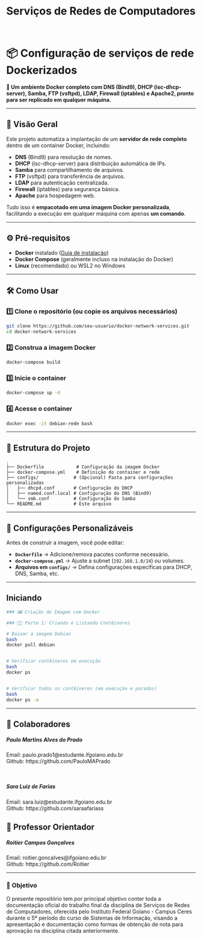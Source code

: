 <h1>
  Serviços de Redes de Computadores
</h1>

<br>


# **📦 Configuração de serviços de rede Dockerizados**  

**🚀 Um ambiente Docker completo com DNS (Bind9), DHCP (isc-dhcp-server), Samba, FTP (vsftpd), LDAP, Firewall (iptables) e Apache2, pronto para ser replicado em qualquer máquina.**  

---

## **📌 Visão Geral**  
Este projeto automatiza a implantação de um **servidor de rede completo** dentro de um container Docker, incluindo:  
- **DNS** (Bind9) para resolução de nomes.  
- **DHCP** (isc-dhcp-server) para distribuição automática de IPs.  
- **Samba** para compartilhamento de arquivos.  
- **FTP** (vsftpd) para transferência de arquivos.  
- **LDAP** para autenticação centralizada.  
- **Firewall** (iptables) para segurança básica.  
- **Apache** para hospedagem web.  

Tudo isso é **empacotado em uma imagem Docker personalizada**, facilitando a execução em qualquer máquina com apenas **um comando**.  

---

## **⚙️ Pré-requisitos**  
- **Docker** instalado ([Guia de instalação](https://docs.docker.com/engine/install/))  
- **Docker Compose** (geralmente incluso na instalação do Docker)  
- **Linux** (recomendado) ou WSL2 no Windows  

---

## **🛠️ Como Usar**  

### **1️⃣ Clone o repositório (ou copie os arquivos necessários)**  
```bash
git clone https://github.com/seu-usuario/docker-network-services.git
cd docker-network-services
```

### **2️⃣ Construa a imagem Docker**  
```bash
docker-compose build
```

### **3️⃣ Inicie o container**  
```bash
docker-compose up -d
```

### **4️⃣ Acesse o container**  
```bash
docker exec -it debian-rede bash
```

---

## **📂 Estrutura do Projeto**  
```
.
├── Dockerfile            # Configuração da imagem Docker
├── docker-compose.yml    # Definição do container e rede
├── configs/             # (Opcional) Pasta para configurações personalizadas
│   ├── dhcpd.conf       # Configuração do DHCP
│   ├── named.conf.local # Configuração do DNS (Bind9)
│   └── smb.conf         # Configuração do Samba
└── README.md            # Este arquivo
```

---

## **🔧 Configurações Personalizáveis**  
Antes de construir a imagem, você pode editar:  
- **`Dockerfile`** → Adicione/remova pacotes conforme necessário.  
- **`docker-compose.yml`** → Ajuste a subnet (`192.168.1.0/24`) ou volumes.  
- **Arquivos em `configs/`** → Defina configurações específicas para DHCP, DNS, Samba, etc.  

---

## **Iniciando**  

```bash
### 🖼 Criação de Imagem com Docker

### 👨‍💻 Parte 1: Criando e Listando Contêineres

# Baixar a imagem Debian
bash
docker pull debian


# Verificar contêineres em execução
bash
docker ps


# Verificar todos os contêineres (em execução e parados)
bash
docker ps -a

```

---

## **📌 Colaboradores**  
<div>
  <h5>Paulo Martins Alves do Prado</h5>
  <p>
    Email: paulo.prado1@estudante.ifgoiano.edu.br
    <br>
    Github: https://github.com/PauloMAPrado
  </p>
</div>
<br>
<div>
  <h5>Sara Luiz de Farias</h5>
  <p>
    Email: sara.luiz@estudante.ifgoiano.edu.br
    <br>
    Github: https://github.com/saraafariass
  </p>
</div>

## **📌 Professor Orientador** 
<div>
  <h5>Roitier Campos Gonçalves</h5>
  <p>
    Email: roitier.goncalves@ifgoiano.edu.br
    <br>
    Github: https://github.com/Roitier
  </p>
</div>

---

### **🎯 Objetivo**  
O presente repositório tem por principal objetivo conter toda a documentação oficial do trabalho final da disciplina de Serviços de Redes de Computadores, oferecida pelo Instituto Federal Goiano - Campus Ceres durante o 5º período do curso de Sistemas de Informação, visando a apresentação e documentação como formas de obtenção de nota para aprovação na disciplina citada anteriormente.
